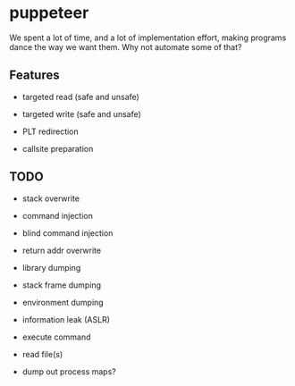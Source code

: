 # puppeteer

We spent a lot of time, and a lot of implementation effort, making programs dance the way we want them. Why not automate some of that?

## Features

- targeted read (safe and unsafe)
- targeted write (safe and unsafe)

- PLT redirection
- callsite preparation

## TODO

- stack overwrite
- command injection
- blind command injection

- return addr overwrite
- library dumping
- stack frame dumping
- environment dumping
- information leak (ASLR)
- execute command
- read file(s)
- dump out process maps?
